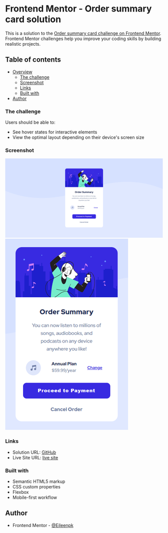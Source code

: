 # Frontend Mentor - Order summary card solution

This is a solution to the [Order summary card challenge on Frontend Mentor](https://www.frontendmentor.io/challenges/order-summary-component-QlPmajDUj). Frontend Mentor challenges help you improve your coding skills by building realistic projects. 

## Table of contents

- [Overview](#overview)
  - [The challenge](#the-challenge)
  - [Screenshot](#screenshot)
  - [Links](#links)
  - [Built with](#built-with)
- [Author](#author)


### The challenge

Users should be able to:

- See hover states for interactive elements
- View the optimal layout depending on their device's screen size

### Screenshot

![screen shot of full screen webpage](https://github.com/Eileenpk/order-summary-component/blob/main/images/Screenshot-full-website.png)
![screen shot of mobile webpage](https://github.com/Eileenpk/order-summary-component/blob/main/images/Screenshot-mobile.png)
### Links

- Solution URL: [GitHub](https://github.com/Eileenpk/order-summary-component)
- Live Site URL: [live site]( https://eileenpk.github.io/order-summary-component/)

### Built with

- Semantic HTML5 markup
- CSS custom properties
- Flexbox
- Mobile-first workflow

## Author

- Frontend Mentor - [@Eileenpk](https://www.frontendmentor.io/profile/Eileenpk)
